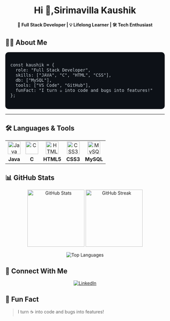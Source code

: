 <h1 align="center">Hi 👋,Sirimavilla Kaushik</h1>
<p align="center"><strong>🚀 Full Stack Developer | 💡 Lifelong Learner | 🛠 Tech Enthusiast</strong></p>
<h2>👨‍💻 About Me</h2>

<pre style="background-color:#0d1117; color:#c9d1d9; padding: 16px; border-radius: 10px; font-size: 16px; overflow-x: auto;">
<code>
const kaushik = {
  role: "Full Stack Developer",
  skills: ["JAVA", "C", "HTML", "CSS"],
  db: ["MySQL"],
  tools: ["VS Code", "GitHub"],
  funFact: "I turn ☕ into code and bugs into features!"
};
</code>
</pre>

<hr/>

<h2>🛠️ Languages & Tools</h2>

<table align="center">
  <tr align="center">
    <td><img src="https://cdn.jsdelivr.net/gh/devicons/devicon/icons/java/java-original.svg" width="40" alt="Java"/></td>
    <td><img src="https://cdn.jsdelivr.net/gh/devicons/devicon/icons/c/c-original.svg" width="40" alt="C"/></td>
    <td><img src="https://cdn.jsdelivr.net/gh/devicons/devicon/icons/html5/html5-original.svg" width="40" alt="HTML5"/></td>
    <td><img src="https://cdn.jsdelivr.net/gh/devicons/devicon/icons/css3/css3-original.svg" width="40" alt="CSS3"/></td>
    <td><img src="https://cdn.jsdelivr.net/gh/devicons/devicon/icons/mysql/mysql-original.svg" width="40" alt="MySQL"/></td>
  </tr>
  <tr align="center">
    <td><strong>Java</strong></td>
    <td><strong>C</strong></td>
    <td><strong>HTML5</strong></td>
    <td><strong>CSS3</strong></td>
    <td><strong>MySQL</strong></td>
  </tr>
</table>

<h2>📊 GitHub Stats</h2>
<p align="center">
  <img src="https://github-readme-stats.vercel.app/api?username=Sirimavilla-Kaushik&show_icons=true&theme=tokyonight" height="180" alt="GitHub Stats"/>
  <img src="https://github-readme-streak-stats.herokuapp.com/?user=Sirimavilla-Kaushik&theme=tokyonight" height="180" alt="GitHub Streak"/>
</p>
<p align="center">
  <img src="https://github-readme-stats.vercel.app/api/top-langs/?username=Sirimavilla-Kaushik&layout=compact&theme=tokyonight" alt="Top Languages" />
</p>
<h2>🔗 Connect With Me</h2>
<p align="center">
  <a href="www.linkedin.com/in/sirimavillakaushik" target="_blank">
    <img src="https://img.shields.io/badge/LinkedIn-blue?style=for-the-badge&logo=linkedin&logoColor=white" alt="LinkedIn"/>
  </a>
</p>

<h2>🎯 Fun Fact</h2>
<blockquote>
  I turn ☕ into code and bugs into features!
</blockquote>

